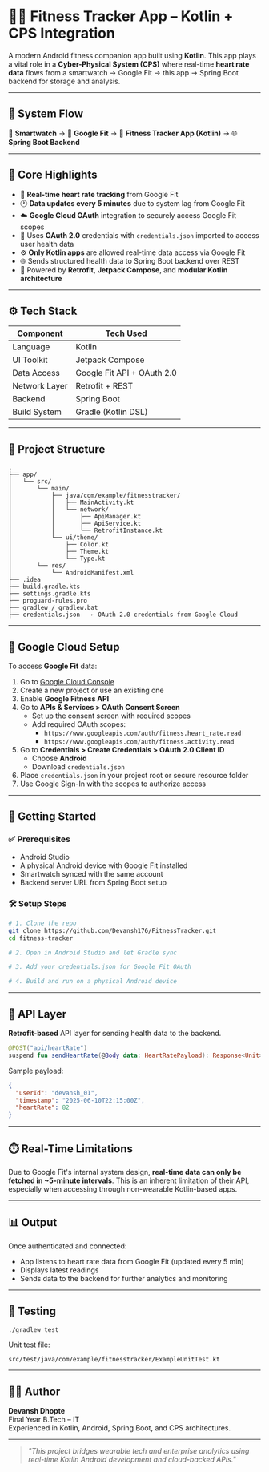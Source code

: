 # 🏃‍♂️ Fitness Tracker App – Kotlin + CPS Integration

A modern Android fitness companion app built using **Kotlin**. This app plays a vital role in a **Cyber-Physical System (CPS)** where real-time **heart rate data** flows from a smartwatch → Google Fit → this app → Spring Boot backend for storage and analysis.

---

## 🔗 System Flow

📲 **Smartwatch** → 📱 **Google Fit** → 📱 **Fitness Tracker App (Kotlin)** → 🌐 **Spring Boot Backend**

---

## 🧠 Core Highlights

- 🔄 **Real-time heart rate tracking** from Google Fit
- 🕐 **Data updates every 5 minutes** due to system lag from Google Fit
- ☁️ **Google Cloud OAuth** integration to securely access Google Fit scopes
- 🔐 Uses **OAuth 2.0** credentials with `credentials.json` imported to access user health data
- ⚙️ **Only Kotlin apps** are allowed real-time data access via Google Fit
- 🌐 Sends structured health data to Spring Boot backend over REST
- 🧱 Powered by **Retrofit**, **Jetpack Compose**, and **modular Kotlin architecture**

---

## ⚙️ Tech Stack

| Component         | Tech Used                            |
|------------------|--------------------------------------|
| Language          | Kotlin                               |
| UI Toolkit        | Jetpack Compose                      |
| Data Access       | Google Fit API + OAuth 2.0           |
| Network Layer     | Retrofit + REST                      |
| Backend           | Spring Boot                          |
| Build System      | Gradle (Kotlin DSL)                  |

---

## 📁 Project Structure

```
.
├── app/
│   └── src/
│       └── main/
│           ├── java/com/example/fitnesstracker/
│           │   ├── MainActivity.kt
│           │   └── network/
│           │       ├── ApiManager.kt
│           │       ├── ApiService.kt
│           │       └── RetrofitInstance.kt
│           └── ui/theme/
│               ├── Color.kt
│               ├── Theme.kt
│               └── Type.kt
│       └── res/
│           └── AndroidManifest.xml
├── .idea
├── build.gradle.kts
├── settings.gradle.kts
├── proguard-rules.pro
├── gradlew / gradlew.bat
├── credentials.json   ← OAuth 2.0 credentials from Google Cloud
```

---

## 🔐 Google Cloud Setup

To access **Google Fit** data:

1. Go to [Google Cloud Console](https://console.cloud.google.com/)
2. Create a new project or use an existing one
3. Enable **Google Fitness API**
4. Go to **APIs & Services > OAuth Consent Screen**
   - Set up the consent screen with required scopes
   - Add required OAuth scopes:
     - `https://www.googleapis.com/auth/fitness.heart_rate.read`
     - `https://www.googleapis.com/auth/fitness.activity.read`
5. Go to **Credentials > Create Credentials > OAuth 2.0 Client ID**
   - Choose **Android**
   - Download `credentials.json`
6. Place `credentials.json` in your project root or secure resource folder
7. Use Google Sign-In with the scopes to authorize access

---

## 🚀 Getting Started

### ✅ Prerequisites

- Android Studio
- A physical Android device with Google Fit installed
- Smartwatch synced with the same account
- Backend server URL from Spring Boot setup

### 🛠️ Setup Steps

```bash
# 1. Clone the repo
git clone https://github.com/Devansh176/FitnessTracker.git
cd fitness-tracker

# 2. Open in Android Studio and let Gradle sync

# 3. Add your credentials.json for Google Fit OAuth

# 4. Build and run on a physical Android device
```

---

## 📡 API Layer

**Retrofit-based** API layer for sending health data to the backend.

```kotlin
@POST("api/heartRate")
suspend fun sendHeartRate(@Body data: HeartRatePayload): Response<Unit>
```

Sample payload:
```json
{
  "userId": "devansh_01",
  "timestamp": "2025-06-10T22:15:00Z",
  "heartRate": 82
}
```

---

## ⏱️ Real-Time Limitations

Due to Google Fit's internal system design, **real-time data can only be fetched in ~5-minute intervals**. This is an inherent limitation of their API, especially when accessing through non-wearable Kotlin-based apps.

---

## 📊 Output

Once authenticated and connected:
- App listens to heart rate data from Google Fit (updated every 5 min)
- Displays latest readings
- Sends data to the backend for further analytics and monitoring

---

## 🧪 Testing

```bash
./gradlew test
```

Unit test file:
```
src/test/java/com/example/fitnesstracker/ExampleUnitTest.kt
```

---

## 👨‍💻 Author

**Devansh Dhopte**  
Final Year B.Tech – IT  
Experienced in Kotlin, Android, Spring Boot, and CPS architectures.

---

> _"This project bridges wearable tech and enterprise analytics using real-time Kotlin Android development and cloud-backed APIs."_
